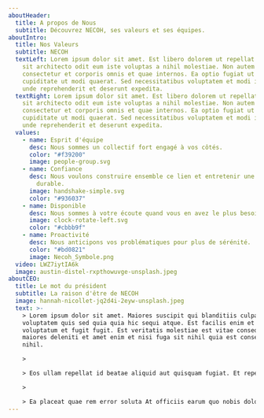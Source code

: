 ```yaml
---
aboutHeader:
  title: A propos de Nous
  subtitle: Découvrez NECOH, ses valeurs et ses équipes.
aboutIntro:
  title: Nos Valeurs
  subtitle: NECOH
  textLeft: Lorem ipsum dolor sit amet. Est libero dolorem ut repellat expedita
    sit architecto odit eum iste voluptas a nihil molestiae. Non autem
    consectetur et corporis omnis et quae internos. Ea optio fugiat ut quis
    cupiditate ut modi quaerat. Sed necessitatibus voluptatem et modi ipsam ut
    unde reprehenderit et deserunt expedita.
  textRight: Lorem ipsum dolor sit amet. Est libero dolorem ut repellat expedita
    sit architecto odit eum iste voluptas a nihil molestiae. Non autem
    consectetur et corporis omnis et quae internos. Ea optio fugiat ut quis
    cupiditate ut modi quaerat. Sed necessitatibus voluptatem et modi ipsam ut
    unde reprehenderit et deserunt expedita.
  values:
    - name: Esprit d'équipe
      desc: Nous sommes un collectif fort engagé à vos côtés.
      color: "#f39200"
      image: people-group.svg
    - name: Confiance
      desc: Nous voulons construire ensemble ce lien et entretenir une relation
        durable.
      image: handshake-simple.svg
      color: "#936037"
    - name: Disponible
      desc: Nous sommes à votre écoute quand vous en avez le plus besoin.
      image: clock-rotate-left.svg
      color: "#cbbb9f"
    - name: Proactivité
      desc: Nous anticipons vos problématiques pour plus de sérénité.
      color: "#bd0821"
      image: Necoh_Symbole.png
  video: LWZ7iytIA6k
  image: austin-distel-rxpthowuvge-unsplash.jpeg
aboutCEO:
  title: Le mot du président
  subtitle: La raison d'être de NECOH
  image: hannah-nicollet-jq2d4i-2eyw-unsplash.jpeg
  text: >-
    > Lorem ipsum dolor sit amet. Maiores suscipit qui blanditiis culpa qui
    voluptatem quis sed quia quia hic sequi atque. Est facilis enim et incidunt
    voluptatum et fugit fugit. Est veritatis molestiae est vitae consequatur hic
    maiores deleniti et amet enim et nisi fuga sit nihil quia est consequatur
    nihil.

    >

    > Eos ullam repellat id beatae aliquid aut quisquam fugiat. Et repellendus totam quo molestias distinctio quo saepe error et consequatur aliquam cum quos rerum. Sit tempore ipsa ea adipisci eveniet qui nihil corporis ad animi praesentium in natus necessitatibus aut ullam obcaecati.

    >

    > Ea placeat quae rem error soluta At officiis earum quo nobis dolorem est magnam voluptate sed similique velit vel quod amet. Sit quidem quaerat eos temporibus excepturi sit veritatis sint? Rem magnam exercitationem non earum velit a nulla nihil non corporis minus est totam accusamus.
---
```

